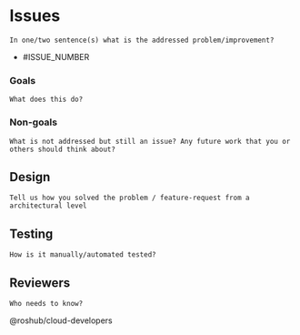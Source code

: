 # Issues

`In one/two sentence(s) what is the addressed problem/improvement?`

 * #ISSUE_NUMBER

### Goals

 `What does this do?`

### Non-goals

 `What is not addressed but still an issue? Any future work that you or others should think about?`

## Design

 `Tell us how you solved the problem / feature-request from a architectural level`

## Testing

 `How is it manually/automated tested?`

## Reviewers

  `Who needs to know?`

@roshub/cloud-developers
